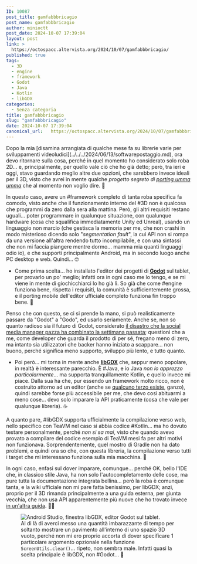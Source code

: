 ```yaml
---
ID: 10087
post_title: gamfabbbricagio
post_name: gamfabbbricagio
author: minioctt
post_date: 2024-10-07 17:39:04
layout: post
link: >
  https://octospacc.altervista.org/2024/10/07/gamfabbbricagio/
published: true
tags:
  - 3D
  - engine
  - framework
  - Godot
  - Java
  - Kotlin
  - libGDX
categories:
  - Senza categoria
title: gamfabbbricagio
slug: "gamfabbbricagio"
date: 2024-10-07 17:39:04
canonical_url:   https://octospacc.altervista.org/2024/10/07/gamfabbbricagio/
---
```

<!-- wp:paragraph -->
<p markdown="1">Dopo la mia [disamina arrangiata di qualche mese fa su librerie varie per sviluppamenti videoludici](../../../2024/06/13/softwarepostaggio.md), ora devo ritornare sulla cosa, perché in quel momento ho considerato solo roba 2D... e, principalmente, per quello vale ciò che ho già detto; però, tra ieri e oggi, stavo guardando meglio altre due opzioni, che sarebbero invece ideali per il 3D, visto che avrei in mente qualche <em>progetto segreto di <a href="https://bbs.spacc.eu.org/old/viewtopic.php?t=105">porting umma umma</a></em> che al momento non voglio dire. 🤫️</p>
<!-- /wp:paragraph -->

<!-- wp:paragraph -->
<p markdown="1">In questo caso, avere un #framework completo di tanta roba specifica fa comodo, visto anche che il funzionamento interno del #3D non è qualcosa che programmi da zero dalla sera alla mattina. Però, gli altri requisiti restano uguali... poter programmare in qualunque situazione, con qualunque hardware (cosa che squalifica immediatamente Unity ed Unreal), usando un linguaggio non marcio (che gestisca la memoria per me, che non crashi in modo misterioso dicendo solo "<em>segmentation fault</em>", la cui API non si rompa da una versione all'altra rendendo tutto incompilabile, e con una sintassi che non mi faccia piangere mentre dormo... mamma mia quanti linguaggi odio io), e che supporti principalmente Android, ma in secondo luogo anche PC desktop e web. Quindi... 🤓️</p>
<!-- /wp:paragraph -->

<!-- wp:list -->
<ul class="wp-block-list"><!-- wp:list-item -->
<li>Come prima scelta... ho installato l'editor dei progetti di <strong><a href="https://memos.octt.eu.org/m/MSVwuXwCQchFN9ZbPMJTKw">Godot</a></strong> sul tablet, per provarlo un po' meglio; infatti ora in ogni caso me lo tengo, e se mi viene in mente di giochicchiarci lo ho già lì. So già che come #engine funziona bene, rispetta i requisiti, la comunità è sufficientemente grossa, e il porting mobile dell'editor ufficiale completo funziona fin troppo bene. 🤖️</li>
<!-- /wp:list-item --></ul>
<!-- /wp:list -->

<!-- wp:paragraph -->
<p markdown="1">Penso che con questo, se ci si prende la mano, si può realisticamente passare da "Godot" a "Godo", ed usarlo seriamente. Anche se, non so quanto radioso sia il futuro di Godot, considerato <a href="https://knowyourmeme.com/memes/events/godot-engine-user-blocking-controversy-wokot">il disastro che la social media manager pazza ha combinato la settimana passata</a>; questioni che a me, come developer che guarda il prodotto di per sé, fregano meno di zero, ma intanto sia utilizzatori che backer hanno iniziato a scappare... non buono, perché significa meno supporto, sviluppo più lento, e tutto quanto.</p>
<!-- /wp:paragraph -->

<!-- wp:list -->
<ul class="wp-block-list"><!-- wp:list-item -->
<li>Poi però... mi torna in mente anche <strong><a href="https://memos.octt.eu.org/m/UqrcTf8cViuubbDQqBFcas">libGDX</a></strong> che, seppur meno popolare, in realtà è interessante parecchio. È #Java, e io Java <em>non lo apprezzo particolarmente</em>... ma supporta tranquillamente Kotlin, e quello invece mi piace. Dalla sua ha che, pur essendo un framework molto ricco, non è costruito attorno ad un editor (anche se <a href="https://github.com/JamesTKhan/Mundus">qualcuno terzo esiste</a>, ganzo), quindi sarebbe forse più accessibile per me, che devo così abituarmi a meno cose... devo solo imparare la API praticamente (cosa che vale per qualunque libreria). ☕️</li>
<!-- /wp:list-item --></ul>
<!-- /wp:list -->

<!-- wp:paragraph -->
<p markdown="1">A quanto pare, #libGDX supporta ufficialmente la compilazione verso web, nello specifico con TeaVM nel caso si abbia codice #Kotlin... ma ho dovuto testare personalmente, perché <em>non si sa mai</em>, visto che quando avevo provato a compilare del codice esempio di TeaVM mesi fa per altri motivi non funzionava. Sorprendentemente, quel mostro di Gradle non ha dato problemi, e quindi ora so che, con questa libreria, la compilazione verso tutti i target che mi interessano funziona sulla mia macchina. 🤯️</p>
<!-- /wp:paragraph -->

<!-- wp:paragraph -->
<p markdown="1">In ogni caso, enfasi sul dover imparare, comunque... perché OK, bello l'IDE che, in classico stile Java, ha non solo l'autocompletamento delle cose, ma pure tutta la documentazione integrata bellina... però la roba è comunque tanta, e la wiki ufficiale non mi pare fatta benissimo, per libGDX; anzi, proprio per il 3D rimanda principalmente a una guida esterna, per giunta vecchia, che non usa API apparentemente più nuove che ho trovato invece <a href="https://monstroussoftware.github.io/2023/11/01/Tutorial-3D-step1.html">in un'altra guida</a>. 😶‍🌫️️</p>
<!-- /wp:paragraph -->

<!-- wp:paragraph -->
<p markdown="1"></p>
<!-- /wp:paragraph -->

<!-- wp:image {"id":10088,"sizeSlug":"large","linkDestination":"none"} -->
<figure class="wp-block-image size-large"><img src="https://octospacc.github.io/microblog-mirror/assets/uploads/2024/10/image-3-960x528.png" alt="Android Studio, finestra libGDX, editor Godot sul tablet." class="wp-image-10088"/><figcaption class="wp-element-caption">Al di là di averci messo una quantità imbarazzante di tempo per soltanto mostrare un pavimento all'interno di uno spazio 3D vuoto, perché non mi ero proprio accorta di dover specificare 1 particolare argomento opzionale nella funzione <code>ScreenUtils.clear()</code>... ripeto, non sembra male. Infatti quasi la scelta principale è libGDX, non #Godot... 👻️</figcaption></figure>
<!-- /wp:image -->